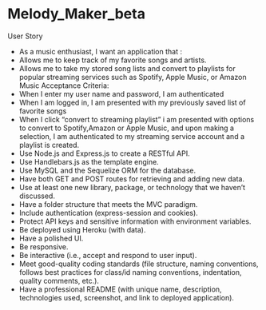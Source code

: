 # Melody_Maker_beta
User Story
* As a music enthusiast, I want an application that :
* Allows me to keep track of my favorite songs and artists.
* Allows me to take my stored song lists and convert to playlists for popular streaming services such as Spotify, Apple Music, or Amazon Music
Acceptance Criteria:
* When I enter my user name and password, I am authenticated
* When I am logged in, I am presented with my previously saved list of favorite songs
* When I click “convert to streaming playlist” i am presented with options to convert to Spotify,Amazon or Apple Music, and upon making a selection, I am authenticated to my streaming service account and a playlist is created.
* Use Node.js and Express.js to create a RESTful API.
* Use Handlebars.js as the template engine.
* Use MySQL and the Sequelize ORM for the database.
* Have both GET and POST routes for retrieving and adding new data.
* Use at least one new library, package, or technology that we haven’t discussed.
* Have a folder structure that meets the MVC paradigm.
* Include authentication (express-session and cookies).
* Protect API keys and sensitive information with environment variables.
* Be deployed using Heroku (with data).
* Have a polished UI.
* Be responsive.
* Be interactive (i.e., accept and respond to user input).
* Meet good-quality coding standards (file structure, naming conventions, follows best practices for class/id naming conventions, indentation, quality comments, etc.).
* Have a professional README (with unique name, description, technologies used, screenshot, and link to deployed application).